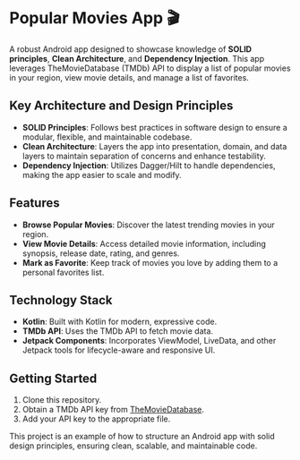 # Popular Movies App 🎬

A robust Android app designed to showcase knowledge of **SOLID principles**, **Clean Architecture**, and **Dependency Injection**. This app leverages TheMovieDatabase (TMDb) API to display a list of popular movies in your region, view movie details, and manage a list of favorites.

## Key Architecture and Design Principles
- **SOLID Principles**: Follows best practices in software design to ensure a modular, flexible, and maintainable codebase.
- **Clean Architecture**: Layers the app into presentation, domain, and data layers to maintain separation of concerns and enhance testability.
- **Dependency Injection**: Utilizes Dagger/Hilt to handle dependencies, making the app easier to scale and modify.

## Features
- **Browse Popular Movies**: Discover the latest trending movies in your region.
- **View Movie Details**: Access detailed movie information, including synopsis, release date, rating, and genres.
- **Mark as Favorite**: Keep track of movies you love by adding them to a personal favorites list.

## Technology Stack
- **Kotlin**: Built with Kotlin for modern, expressive code.
- **TMDb API**: Uses the TMDb API to fetch movie data.
- **Jetpack Components**: Incorporates ViewModel, LiveData, and other Jetpack tools for lifecycle-aware and responsive UI.

## Getting Started
1. Clone this repository.
2. Obtain a TMDb API key from [TheMovieDatabase](https://www.themoviedb.org/).
3. Add your API key to the appropriate file.

This project is an example of how to structure an Android app with solid design principles, ensuring clean, scalable, and maintainable code.
